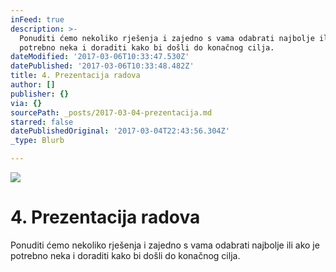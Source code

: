 ```yaml
---
inFeed: true
description: >-
  Ponuditi ćemo nekoliko rješenja i zajedno s vama odabrati najbolje ili ako je
  potrebno neka i doraditi kako bi došli do konačnog cilja.
dateModified: '2017-03-06T10:33:47.530Z'
datePublished: '2017-03-06T10:33:48.482Z'
title: 4. Prezentacija radova
author: []
publisher: {}
via: {}
sourcePath: _posts/2017-03-04-prezentacija.md
starred: false
datePublishedOriginal: '2017-03-04T22:43:56.304Z'
_type: Blurb

---
```

![](https://the-grid-user-content.s3-us-west-2.amazonaws.com/03b28fbe-3594-430b-8a55-232531169aba.jpg)

# 4\. Prezentacija radova

Ponuditi ćemo nekoliko rješenja i zajedno s vama odabrati najbolje ili ako je potrebno neka i doraditi kako bi došli do konačnog cilja.